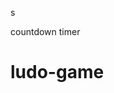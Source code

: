 















































s




countdown timer






















# ludo-game


















